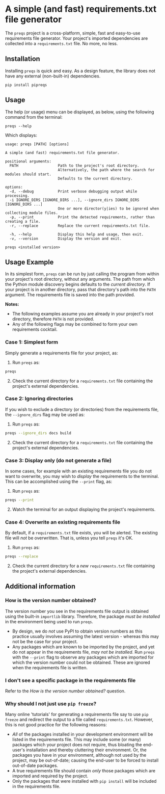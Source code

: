 # A simple (and fast) requirements.txt file generator
The `preqs` project is a cross-platform, simple, fast and easy-to-use requirements file generator. Your project's imported dependencies are collected into a `requirements.txt` file. No more, no less.


## Installation
Installing `preqs` is quick and easy. As a design feature, the library does not have any external (non-built-in) dependencies.
```
pip install pipreqs
```

## Usage
The help (or usage) menu can be displayed, as below, using the following command from the terminal:
```
preqs --help
```
Which displays:
```
usage: preqs [PATH] [options]

A simple (and fast) requirements.txt file generator.

positional arguments:
  PATH                  Path to the project's root directory.
                        Alternatively, the path where the search for modules should start.
                        Defaults to the current directory.

options:
  -d, --debug           Print verbose debugging output while processing.
  -i IGNORE_DIRS [IGNORE_DIRS ...], --ignore_dirs IGNORE_DIRS [IGNORE_DIRS ...]
                        One or more director(y|ies) to be ignored when collecting module files.
  -p, --print           Print the detected requirements, rather than creating a file.
  -r, --replace         Replace the current requirements.txt file.
                        
  -h, --help            Display this help and usage, then exit.
  -v, --version         Display the version and exit.

preqs <installed version>
```


## Usage Example
In its simplest form, `preqs` can be run by just calling the program from within your project's root directory, without any arguments. The path from which the Python module discovery begins defaults to the *current directory*. If your project is in another directory, pass that directory's path into the `PATH` argument. The requirements file is saved into the path provided. 

**Notes:** 
- The following examples assume you are already in your project's root directory, therefore `PATH` is not provided.
- Any of the following flags may be combined to form your own requirements cocktail.

### Case 1: Simplest form
Simply generate a requirements file for your project, as:

1. Run `preqs` as:
```bash
preqs
``` 
2. Check the current directory for a `requirements.txt` file containing the project's external dependencies.

### Case 2: Ignoring directories
If you wish to exclude a directory (or directories) from the requirements file, the `--ignore_dirs` flag may be used as:

1. Run `preqs` as:
```bash
preqs --ignore_dirs docs build
```
2. Check the current directory for a `requirements.txt` file containing the project's external dependencies.

### Case 3: Display only (do not generate a file)
In some cases, for example with an existing requirements file you do not want to overwrite, you may wish to *display* the requirements to the terminal. This can be accomplished using the `--print` flag, as:

1. Run `preqs` as:
```bash
preqs --print
```
2. Watch the terminal for an output displaying the project's requirements.

### Case 4: Overwrite an existing requirements file
By default, if a `requirements.txt` file exists, you will be alerted. The existing file will *not* be overwritten. That is, unless you tell `preqs` it's OK.

1. Run `preqs` as:
```bash
preqs --replace
```
2. Check the current directory for a *new* `requirements.txt` file containing the project's external dependencies.


## Additional information

### How is the version number obtained?
The version number you see in the requirements file output is obtained using the built-in `importlib` library. Therefore, the package *must be installed* in the environment being used to run `preqs`.

- By design, we do *not* use PyPI to obtain version numbers as this practice usually involves assuming the latest version - whereas this may not be the case for your project.
- Any packages which are known to be imported by the project, and yet do not appear in the requirements file, *may not be installed*. Run `preqs` with the `--print` flag to observe any packages which are imported for which the version number could not be obtained. These are ignored when the requirements file is written.

### I don't see a specific package in the requirements file
Refer to the *How is the version number obtained?* question.

### Why should I not just use `pip freeze`?
Many online 'tutorials' for generating a requirements file say to use `pip freeze` and redirect the output to a file called `requirements.txt`. However, this is not good practice for the following reasons:

- *All* of the packages installed in your development environment will be listed in the requirements file. This may include some (or many) packages which your project does not require, thus bloating the end-user's installation and thereby cluttering their environment. Or, the packages you have in your environment, although not used by the project, may be out-of-date; causing the end-user to be forced to install out-of-date packages.
- A true requirements file should contain *only* those packages which are imported and required by the project.
- Only the packages that were installed with `pip install` will be included in the requirements file.

